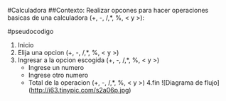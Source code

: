 #Calculadora
##Contexto:
Realizar opcones para hacer operaciones basicas de una calculadora (+, -, /,*, %, < y >):

#pseudocodigo
1. Inicio
2. Elija  una opcion (+, -, /,*, %, < y >) 
3. Ingresar a la opcion escogida (+, -, /,*, %, < y >)
   - Ingrese un numero
   - Ingrese otro numero
   - Total de la operacion (+, -, /,*, %, < y >)
4.fin
![Diagrama de flujo] (http://i63.tinypic.com/s2a06p.jpg)
